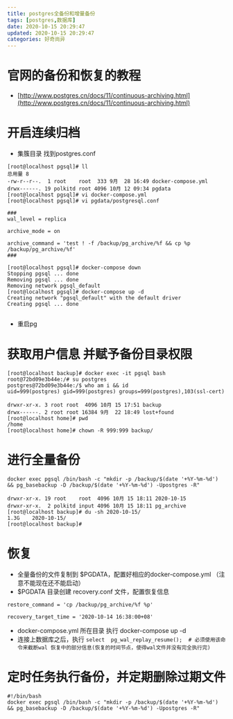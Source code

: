 ```yaml
---
title: postgres全备份和增量备份
tags: [postgres,数据库]
date: 2020-10-15 20:29:47
updated: 2020-10-15 20:29:47
categories: 好奇尚异
---
```



# 官网的备份和恢复的教程
- [http://www.postgres.cn/docs/11/continuous-archiving.html](http://www.postgres.cn/docs/11/continuous-archiving.html)

# 开启连续归档
- 集簇目录 找到postgres.conf
```
[root@localhost pgsql]# ll
总用量 8
-rw-r--r--.  1 root    root  333 9月  28 16:49 docker-compose.yml
drwx------. 19 polkitd root 4096 10月 12 09:34 pgdata
[root@localhost pgsql]# vi docker-compose.yml 
[root@localhost pgsql]# vi pgdata/postgresql.conf 

###
wal_level = replica

archive_mode = on

archive_command = 'test ! -f /backup/pg_archive/%f && cp %p /backup/pg_archive/%f'
###

[root@localhost pgsql]# docker-compose down
Stopping pgsql ... done
Removing pgsql ... done
Removing network pgsql_default
[root@localhost pgsql]# docker-compose up -d
Creating network "pgsql_default" with the default driver
Creating pgsql ... done


```
- 重启pg

# 获取用户信息 并赋予备份目录权限
```
[root@localhost backup]# docker exec -it pgsql bash
root@72bd09e3b44e:/# su postgres
postgres@72bd09e3b44e:/$ who am i && id
uid=999(postgres) gid=999(postgres) groups=999(postgres),103(ssl-cert)
```

```
drwxr-xr-x. 3 root root  4096 10月 15 17:51 backup
drwx------. 2 root root 16384 9月  22 18:49 lost+found
[root@localhost home]# pwd
/home
[root@localhost home]# chown -R 999:999 backup/
```

# 进行全量备份
```
docker exec pgsql /bin/bash -c "mkdir -p /backup/$(date '+%Y-%m-%d') && pg_basebackup -D /backup/$(date '+%Y-%m-%d') -Upostgres -R" 

```

```
drwxr-xr-x. 19 root    root  4096 10月 15 18:11 2020-10-15
drwxr-xr-x.  2 polkitd input 4096 10月 15 18:11 pg_archive
[root@localhost backup]# du -sh 2020-10-15/
1.3G    2020-10-15/
[root@localhost backup]#
```


# 恢复
- 全量备份的文件复制到 $PGDATA，配置好相应的docker-compose.yml （注意不能现在还不能启动）
- $PGDATA 目录创建 recovery.conf 文件，配置恢复信息
```
restore_command = 'cp /backup/pg_archive/%f %p'                    

recovery_target_time = '2020-10-14 16:38:00+08'

```
- docker-compose.yml 所在目录 执行 docker-compose up -d
- 连接上数据库之后，执行 `select  pg_wal_replay_resume();  # 必须使用该命令来截断wal 恢复中的部分信息(恢复的时间节点，使得wal文件并没有完全执行完)`



# 定时任务执行备份，并定期删除过期文件
```
#!/bin/bash
docker exec pgsql /bin/bash -c "mkdir -p /backup/$(date '+%Y-%m-%d') && pg_basebackup -D /backup/$(date '+%Y-%m-%d') -Upostgres -R" 
```
